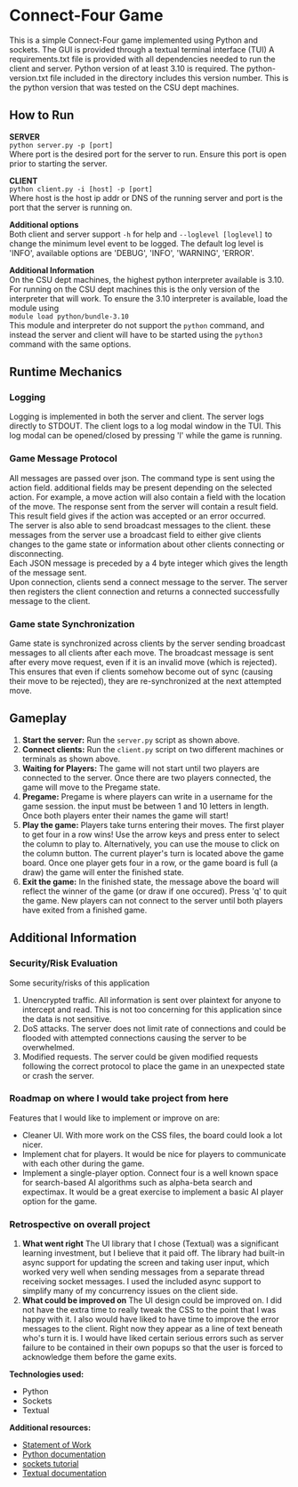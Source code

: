 # Connect-Four Game

This is a simple Connect-Four game implemented using Python and sockets. The GUI is provided through a textual terminal interface (TUI)
A requirements.txt file is provided with all dependencies needed to run the client and server. Python version of at least 3.10 is required. 
The python-version.txt file included in the directory includes this version number. This is the python version that was tested on the 
CSU dept machines.

## How to Run
**SERVER**  
`python server.py -p [port]`  
Where port is the desired port for the server to run. Ensure this port is open prior to starting the server.

**CLIENT**  
`python client.py -i [host] -p [port]`  
Where host is the host ip addr or DNS of the running server and port is the port that the server is running on.  

**Additional options**  
Both client and server support `-h` for help and `--loglevel [loglevel]` to change the minimum level event to be logged. The default
log level is 'INFO', available options are 'DEBUG', 'INFO', 'WARNING', 'ERROR'.

**Additional Information**  
On the CSU dept machines, the highest python interpreter available is 3.10. For running on the CSU dept machines this is the 
only version of the interpreter that will work. To ensure the 3.10 interpreter is available, load the module using  
`module load python/bundle-3.10`  
This module and interpreter do not support the `python` command, and instead the server and client will have to be started 
using the `python3` command with the same options.

## Runtime Mechanics

### Logging
Logging is implemented in both the server and client. The server logs directly to STDOUT. The client logs to a log modal 
window in the TUI. This log modal can be opened/closed by pressing 'l' while the game is running.

### Game Message Protocol
All messages are passed over json. The command type is sent using the action field. additional fields may be present depending on the selected action. 
For example, a move action will also contain a field with the location of the move. The response sent from the server will contain a result field. 
This result field gives if the action was accepted or an error occurred.  
The server is also able to send broadcast messages to the client. these messages from the server use a broadcast field to either give clients changes to the game state or information
about other clients connecting or disconnecting.  
Each JSON message is preceded by a 4 byte integer which gives the length of the message sent.  
Upon connection, clients send a connect message to the server. The server then registers the client connection and returns a connected successfully message to the client.  

### Game state Synchronization
Game state is synchronized across clients by the server sending broadcast messages to all clients after each move. The
broadcast message is sent after every move request, even if it is an invalid move (which is rejected). This ensures that 
even if clients somehow become out of sync (causing their move to be rejected), they are re-synchronized at the next attempted move. 


## Gameplay
1. **Start the server:** Run the `server.py` script as shown above.
2. **Connect clients:** Run the `client.py` script on two different machines or terminals as shown above.
3. **Waiting for Players:** The game will not start until two players are connected to the server. Once
there are two players connected, the game will move to the Pregame state.
4. **Pregame:** Pregame is where players can write in a username for the game session. the input must be
   between 1 and 10 letters in length. Once both players enter their names the game will start!
6. **Play the game:** Players take turns entering their moves. The first player to get four in a row wins! Use the
   arrow keys and press enter to select the column to play to. Alternatively, you can use the mouse to click on the
   column button. The current player's turn is located above the game board. Once one player gets four in a row, or the game board
   is full (a draw) the game will enter the finished state.
8. **Exit the game:** In the finished state, the message above the board will reflect the winner of the game (or draw if one
   occured). Press 'q' to quit the game. New players can not connect to the server until both players have exited
   from a finished game.

## Additional Information

### Security/Risk Evaluation  
Some security/risks of this application  
1. Unencrypted traffic. All information is sent over plaintext for anyone to intercept and read. This is not too concerning
   for this application since the data is not sensitive.
2. DoS attacks. The server does not limit rate of connections and could be flooded with attempted connections causing the
   server to be overwhelmed.
3. Modified requests. The server could be given modified requests following the correct protocol to place the game in an unexpected state or
   crash the server.

### Roadmap on where I would take project from here
Features that I would like to implement or improve on are:
* Cleaner UI. With more work on the CSS files, the board could look a lot nicer.
* Implement chat for players. It would be nice for players to communicate with each other during the game.
* Implement a single-player option. Connect four is a well known space for search-based AI algorithms such as alpha-beta search and expectimax.
  It would be a great exercise to implement a basic AI player option for the game.
### Retrospective on overall project
1. **What went right** The UI library that I chose (Textual) was a significant learning investment, but I believe that it paid off.
   The library had built-in async support for updating the screen and taking user input, which worked very well when sending messages
   from a separate thread receiving socket messages. I used the included async support to simplify many of my concurrency issues on
   the client side.
2. **What could be improved on** The UI design could be improved on. I did not have the extra time to really tweak the CSS to the point that I was happy with it. I also would have liked to have time to improve the error messages to the client. Right now they appear as a line of text beneath who's turn it is. I would have liked certain serious errors such as server failure to be contained in their own popups so that the user is forced to acknowledge them before the game exits.

**Technologies used:**
* Python
* Sockets
* Textual

**Additional resources:**
* [Statement of Work](https://github.com/ryanmartel/ConnectFour/wiki/Statement-of-Work)
* [Python documentation](https://docs.python.org/3/)
* [sockets tutorial](https://docs.python.org/3/howto/sockets.html)
* [Textual documentation](https://textual.textualize.io/)
